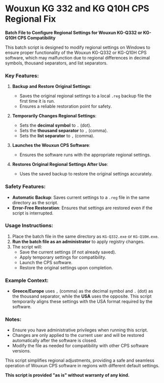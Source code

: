 # Wouxun KG 332 and KG Q10H CPS Regional Fix

**Batch File to Configure Regional Settings for Wouxun KG-Q332 or KG-Q10H CPS Compatibility**  

This batch script is designed to modify regional settings on Windows to ensure proper functionality of the Wouxun KG-Q332 or KG-Q10H CPS software, which may malfunction due to regional differences in decimal symbols, thousand separators, and list separators.  

### Key Features:  
1. **Backup and Restore Original Settings**:  
   - Saves the original regional settings to a local `.reg` backup file the first time it is run.  
   - Ensures a reliable restoration point for safety.  

2. **Temporarily Changes Regional Settings**:  
   - Sets the **decimal symbol** to `.` (dot).  
   - Sets the **thousand separator** to `,` (comma).  
   - Sets the **list separator** to `,` (comma).  

3. **Launches the Wouxun CPS Software**:  
   - Ensures the software runs with the appropriate regional settings.  

4. **Restores Original Regional Settings After Use**:  
   - Uses the saved backup to restore the original settings accurately.  
   
### Safety Features:  
- **Automatic Backup**: Saves current settings to a `.reg` file in the same directory as the script.  
- **Error-Free Restoration**: Ensures that settings are restored even if the script is interrupted.  

### Usage Instructions:  
1. Place the batch file in the same directory as `KG-Q332.exe` or `KG-Q10H.exe`.  
2. **Run the batch file as an administrator** to apply registry changes.  
3. The script will:
   - Save the current settings (if not already saved).
   - Apply temporary settings for compatibility.
   - Launch the CPS software.
   - Restore the original settings upon completion.

### Example Context:  
- **Greece/Europe** uses `,` (comma) as the decimal symbol and `.` (dot) as the thousand separator, while the **USA** uses the opposite. This script temporarily aligns these settings with the USA format required by the software.  

### Notes:  
- Ensure you have administrative privileges when running this script.  
- Changes are only applied to the current user and will be restored automatically after the software is closed.  
- Modify the file as needed for compatibility with other CPS software versions.  

This script simplifies regional adjustments, providing a safe and seamless operation of Wouxun CPS software in regions with different default settings.

**This script is provided "as is" without warranty of any kind.**
